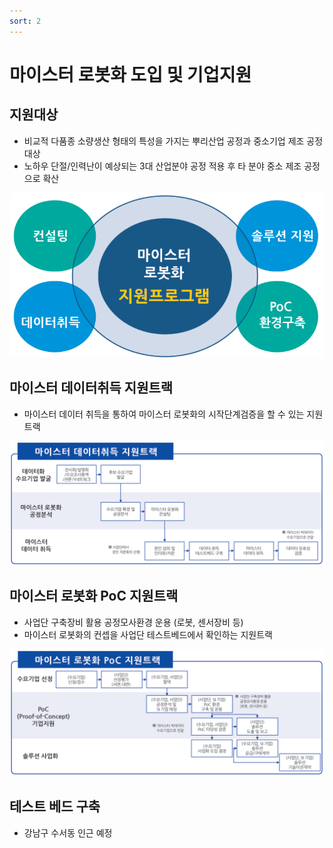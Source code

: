 ```yaml
---
sort: 2
---
```


# 마이스터 로봇화 도입 및 기업지원

## 지원대상
- 비교적 다품종 소량생산 형태의 특성을 가지는 뿌리산업 공정과 중소기업 제조 공정 대상 
- 노하우 단절/인력난이 예상되는 3대 산업분야 공정 적용 후 타 분야 중소 제조 공정으로 확산

![support_program](image/support_program.png)

## 마이스터 데이터취득 지원트랙
- 마이스터 데이터 취득을 통하여 마이스터 로봇화의 시작단계검증을 할 수 있는 지원트랙

![track_data](image/track_data.png)

## 마이스터 로봇화 PoC 지원트랙
- 사업단 구축장비 활용 공정모사환경 운용 (로봇, 센서장비 등)
- 마이스터 로봇화의 컨셉을 사업단 테스트베드에서 확인하는 지원트랙

![track_poc](image/track_poc.png)

## 테스트 베드 구축
- 강남구 수서동 인근 예정